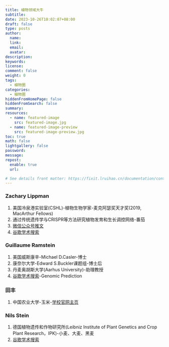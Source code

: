 ```yaml
---
title: 植物领域大牛
subtitle:
date: 2023-10-26T10:02:07+08:00
draft: false
type: posts
author:
  name:
  link:
  email:
  avatar:
description:
keywords:
license:
comment: false
weight: 0
tags:
  - 植物圈
categories:
  - 植物圈
hiddenFromHomePage: false
hiddenFromSearch: false
summary:
resources:
  - name: featured-image
    src: featured-image.jpg
  - name: featured-image-preview
    src: featured-image-preview.jpg
toc: true
math: false
lightgallery: false
password:
message:
repost:
  enable: true
  url:

# See details front matter: https://fixit.lruihao.cn/documentation/content-management/introduction/#front-matter
---
```


### Zachary Lippman
1. 美国冷泉港实验室(CSHL)-植物生物学家-麦克阿瑟奖天才奖(2019, MacArthur Fellows)
2. 通过传统遗传学与CRISPR等方法研究植物发育和生长调控网络-番茄
3. [微信公众号推文](https://mp.weixin.qq.com/s/zWQiSTmJ7lkZ6A5NXKBI7A)
4. [谷歌学术搜索](https://scholar.google.com/citations?hl=zh-CN&user=hxaImnAAAAAJ)
### Guillaume Ramstein
1. 美国威斯康辛-Michael D.Casler-博士
2. 康奈尔大学-Edward S.Buckler课题组-博士后
3. 丹麦奥胡斯大学(Aarhus University)-助理教授
4. [谷歌学术搜索](https://scholar.google.com/citations?user=R5cq1l8AAAAJ)-Genomic Prediction
### 田丰
1. 中国农业大学-玉米-[学校官网主页](https://cab.cau.edu.cn/art/2020/5/7/art_27218_582.html)

### Nils Stein
1. 德国植物遗传和作物研究所(Leibniz Institute of Plant Genetics and Crop Plant Research，IPK)-小麦、大麦、黑麦
2. [谷歌学术搜索](https://scholar.google.com/citations?hl=zh-CN&user=5393dqcAAAAJ)